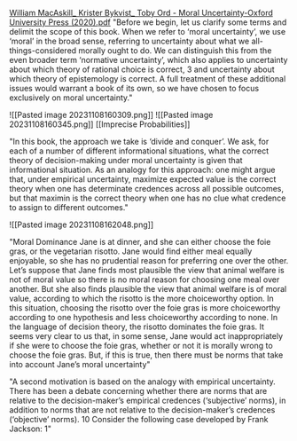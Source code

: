 
[William MacAskill_ Krister Bykvist_ Toby Ord - Moral Uncertainty-Oxford University Press (2020).pdf](file:///C:/Users/Katte/Documents/Academic/Philosophy/William%20MacAskill_%20Krister%20Bykvist_%20Toby%20Ord%20-%20Moral%20Uncertainty-Oxford%20University%20Press%20(2020).pdf)
"Before we begin, let us clarify some terms and delimit the scope of this book. When we refer to ‘moral uncertainty’, we use ‘moral’ in the broad sense, referring to uncertainty about what we all-things-considered morally ought to do. We can distinguish this from the even broader term ‘normative uncertainty’, which also applies to uncertainty about which theory of rational choice is correct, 3 and uncertainty about which theory of epistemology is correct. A full treatment of these additional issues would warrant a book of its own, so we have chosen to focus exclusively on moral uncertainty."

![[Pasted image 20231108160309.png]]
![[Pasted image 20231108160345.png]]
[[Imprecise Probabilities]]

"In this book, the approach we take is ‘divide and conquer’. We ask, for each of a number of different informational situations, what the correct theory of decision-making under moral uncertainty is given that informational situation. As an analogy for this approach: one might argue that, under empirical uncertainty, maximize expected value is the correct theory when one has determinate credences across all possible outcomes, but that maximin is the correct theory when one has no clue what credence to assign to different outcomes."

![[Pasted image 20231108162048.png]]

"Moral Dominance Jane is at dinner, and she can either choose the foie gras, or the vegetarian risotto. Jane would find either meal equally enjoyable, so she has no prudential reason for preferring one over the other. Let’s suppose that Jane finds most plausible the view that animal welfare is not of moral value so there is no moral reason for choosing one meal over another. But she also finds plausible the view that animal welfare is of moral value, according to which the risotto is the more choiceworthy option. In this situation, choosing the risotto over the foie gras is more choiceworthy according to one hypothesis and less choiceworthy according to none. In the language of decision theory, the risotto dominates the foie gras. It seems very clear to us that, in some sense, Jane would act inappropriately if she were to choose the foie gras, whether or not it is morally wrong to choose the foie gras. But, if this is true, then there must be norms that take into account Jane’s moral uncertainty"


"A second motivation is based on the analogy with empirical uncertainty. There has been a debate concerning whether there are norms that are relative to the decision-maker’s empirical credences (‘subjective’ norms), in addition to norms that are not relative to the decision-maker’s credences (‘objective’ norms). 10 Consider the following case developed by Frank Jackson: 1"

